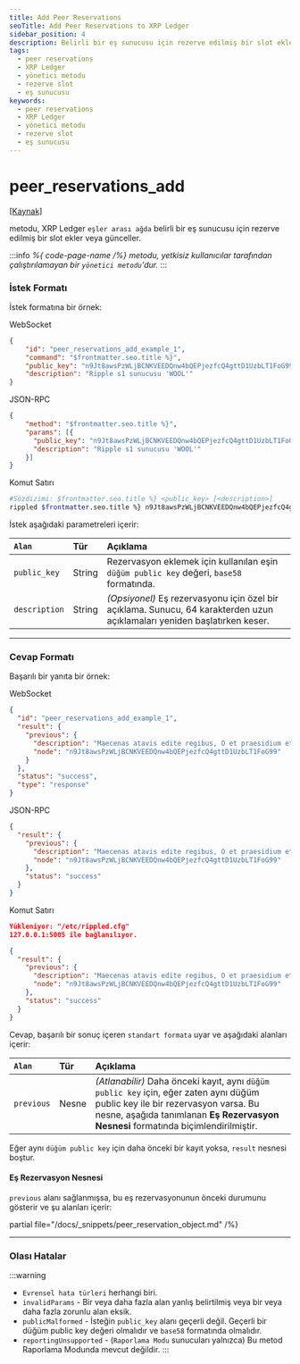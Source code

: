```yaml
---
title: Add Peer Reservations
seoTitle: Add Peer Reservations to XRP Ledger
sidebar_position: 4
description: Belirli bir eş sunucusu için rezerve edilmiş bir slot ekleyin ve yönetin.
tags: 
  - peer reservations
  - XRP Ledger
  - yönetici metodu
  - rezerve slot
  - eş sunucusu
keywords: 
  - peer reservations
  - XRP Ledger
  - yönetici metodu
  - rezerve slot
  - eş sunucusu
---
```


# peer_reservations_add
[[Kaynak]](https://github.com/XRPLF/rippled/blob/4a1148eb2849513dd1e7ae080288fd47ab57a376/src/ripple/rpc/handlers/Reservations.cpp#L36 "Kaynak")

metodu, XRP Ledger `eşler arası ağda` belirli bir eş sunucusu için rezerve edilmiş bir slot ekler veya günceller.

:::info
_%{ code-page-name /%} metodu, yetkisiz kullanıcılar tarafından çalıştırılamayan bir `yönetici metodu`'dur._
:::

### İstek Formatı

İstek formatına bir örnek:



WebSocket
```json
{
    "id": "peer_reservations_add_example_1",
    "command": "$frontmatter.seo.title %}",
    "public_key": "n9Jt8awsPzWLjBCNKVEEDQnw4bQEPjezfcQ4gttD1UzbLT1FoG99",
    "description": "Ripple s1 sunucusu 'WOOL'"
}
```


JSON-RPC
```json
{
    "method": "$frontmatter.seo.title %}",
    "params": [{
      "public_key": "n9Jt8awsPzWLjBCNKVEEDQnw4bQEPjezfcQ4gttD1UzbLT1FoG99",
      "description": "Ripple s1 sunucusu 'WOOL'"
    }]
}
```


Komut Satırı
```sh
#Sözdizimi: $frontmatter.seo.title %} <public_key> [<description>]
rippled $frontmatter.seo.title %} n9Jt8awsPzWLjBCNKVEEDQnw4bQEPjezfcQ4gttD1UzbLT1FoG99 "Ripple s1 sunucusu 'WOOL'"
```




İstek aşağıdaki parametreleri içerir:

| `Alan`       | Tür    | Açıklama                                         |
|:-------------|:-------|:---------------------------------------------------|
| `public_key` | String | Rezervasyon eklemek için kullanılan eşin `düğüm public key` değeri, `base58` formatında. |
| `description`| String | _(Opsiyonel)_ Eş rezervasyonu için özel bir açıklama. Sunucu, 64 karakterden uzun açıklamaları yeniden başlatırken keser. |

---

### Cevap Formatı

Başarılı bir yanıta bir örnek:



WebSocket
```json
{
  "id": "peer_reservations_add_example_1",
  "result": {
    "previous": {
      "description": "Maecenas atavis edite regibus, O et praesidium et dulce decus meum, Sunt quos curriculo pulverem Olympicum Collegisse iuvat metaque fervidis Evitata rotis palmaque nobilis Terrarum dominos evehit ad deos; Hunc, si mobilium turba Quiritium Certat tergeminis tollere honoribus; Illum, si proprio condidit horreo, Quidquid de Libycis verritur areis.",
      "node": "n9Jt8awsPzWLjBCNKVEEDQnw4bQEPjezfcQ4gttD1UzbLT1FoG99"
    }
  },
  "status": "success",
  "type": "response"
}
```


JSON-RPC
```json
{
  "result": {
    "previous": {
      "description": "Maecenas atavis edite regibus, O et praesidium et dulce decus meum, Sunt quos curriculo pulverem Olympicum Collegisse iuvat metaque fervidis Evitata rotis palmaque nobilis Terrarum dominos evehit ad deos; Hunc, si mobilium turba Quiritium Certat tergeminis tollere honoribus; Illum, si proprio condidit horreo, Quidquid de Libycis verritur areis.",
      "node": "n9Jt8awsPzWLjBCNKVEEDQnw4bQEPjezfcQ4gttD1UzbLT1FoG99"
    },
    "status": "success"
  }
}
```


Komut Satırı
```json
Yükleniyor: "/etc/rippled.cfg"
127.0.0.1:5005 ile bağlanılıyor.

{
  "result": {
    "previous": {
      "description": "Maecenas atavis edite regibus, O et praesidium et dulce decus meum, Sunt quos curriculo pulverem Olympicum Collegisse iuvat metaque fervidis Evitata rotis palmaque nobilis Terrarum dominos evehit ad deos; Hunc, si mobilium turba Quiritium Certat tergeminis tollere honoribus; Illum, si proprio condidit horreo, Quidquid de Libycis verritur areis.",
      "node": "n9Jt8awsPzWLjBCNKVEEDQnw4bQEPjezfcQ4gttD1UzbLT1FoG99"
    },
    "status": "success"
  }
}
```




Cevap, başarılı bir sonuç içeren `standart formata` uyar ve aşağıdaki alanları içerir:

| `Alan`     | Tür    | Açıklama                                            |
|:-----------|:-------|:-----------------------------------------------------|
| `previous` | Nesne  | _(Atlanabilir)_ Daha önceki kayıt, aynı `düğüm public key` için, eğer zaten aynı düğüm public key ile bir rezervasyon varsa. Bu nesne, aşağıda tanımlanan **Eş Rezervasyon Nesnesi** formatında biçimlendirilmiştir. |

Eğer aynı `düğüm public key` için daha önceki bir kayıt yoksa, `result` nesnesi boştur.

#### Eş Rezervasyon Nesnesi

`previous` alanı sağlanmışsa, bu eş rezervasyonunun önceki durumunu gösterir ve şu alanları içerir:

partial file="/docs/_snippets/peer_reservation_object.md" /%}

---

### Olası Hatalar

:::warning
- `Evrensel hata türleri` herhangi biri.
- `invalidParams` - Bir veya daha fazla alan yanlış belirtilmiş veya bir veya daha fazla zorunlu alan eksik.
- `publicMalformed` - İsteğin `public_key` alanı geçerli değil. Geçerli bir düğüm public key değeri olmalıdır ve `base58` formatında olmalıdır.
- `reportingUnsupported` - (`Raporlama Modu` sunucuları yalnızca) Bu metod Raporlama Modunda mevcut değildir.
:::


